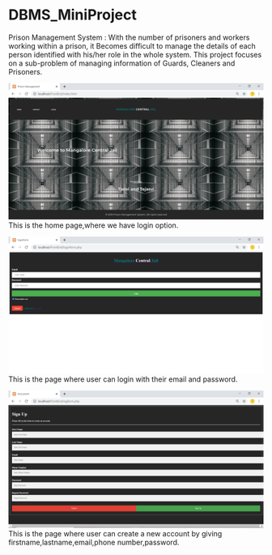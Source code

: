 # DBMS_MiniProject
Prison Management System :
       With the number of prisoners and workers working within a prison, it Becomes difficult to manage the details of each person identified with his/her role in the whole system. This project focuses on a sub-problem of managing information of Guards, Cleaners and Prisoners.

![](index.png)
      This is the home page,where we have login option.

![](login.png)
      This is the page where user can login with their email and password.

![](regform.png)
      This is the page where user can create a new account by giving firstname,lastname,email,phone number,password.
